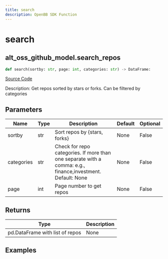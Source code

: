 ```yaml
---
title: search
description: OpenBB SDK Function
---
```

# search

## alt_oss_github_model.search_repos

```python
def search(sortby: str, page: int, categories: str) -> DataFrame:
```
[Source Code](https://github.com/OpenBB-finance/OpenBBTerminal/tree/main/openbb_terminal/alternative/oss/github_model.py#L54)

Description: Get repos sorted by stars or forks. Can be filtered by categories

## Parameters

| Name | Type | Description | Default | Optional |
| ---- | ---- | ----------- | ------- | -------- |
| sortby | str | Sort repos by {stars, forks} | None | False |
| categories | str | Check for repo categories. If more than one separate with a comma: e.g., finance,investment. Default: None | None | False |
| page | int | Page number to get repos | None | False |

## Returns

| Type | Description |
| ---- | ----------- |
| pd.DataFrame with list of repos | None |

## Examples

